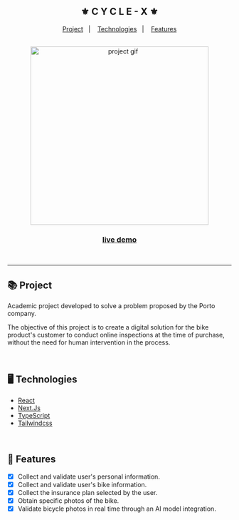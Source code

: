 <div align="center">
    <h2>⚜️ C Y C L E - X ⚜️</h2>
</div>

<p align="center">
    <a href="#-project">Project</a>&nbsp;&nbsp;&nbsp;|&nbsp;&nbsp;&nbsp;
    <a href="#-technologies">Technologies</a>&nbsp;&nbsp;&nbsp;|&nbsp;&nbsp;&nbsp;
    <a href="#-features">Features</a>
</p>

<br/>

<div align="center">
    <img src="./public/readme.gif" alt="project gif" height="400px"/>
    <h3 align="center">
        <strong>
            <a href="https://cycle-x.vercel.app/">live demo</a>
        </strong>
    </h3>
</div>

<br/><hr/>

## 📚 Project

<p>
Academic project developed to solve a problem proposed by the Porto company.</p>
<p>The objective of this project is to create a digital solution for the bike product's customer to conduct online inspections at the time of purchase, without the need for human intervention in the process.</p>

<br/>

## 🖥 Technologies

- [React](https://react.dev/)
- [Next.Js](https://nextjs.org/)
- [TypeScript](https://www.typescriptlang.org/)
- [Tailwindcss](https://tailwindcss.com/)

<br/>

## 🧾 Features

- [x] Collect and validate user's personal information.
- [x] Collect and validate user's bike information.
- [x] Collect the insurance plan selected by the user.
- [x] Obtain specific photos of the bike.
- [x] Validate bicycle photos in real time through an AI model integration.
